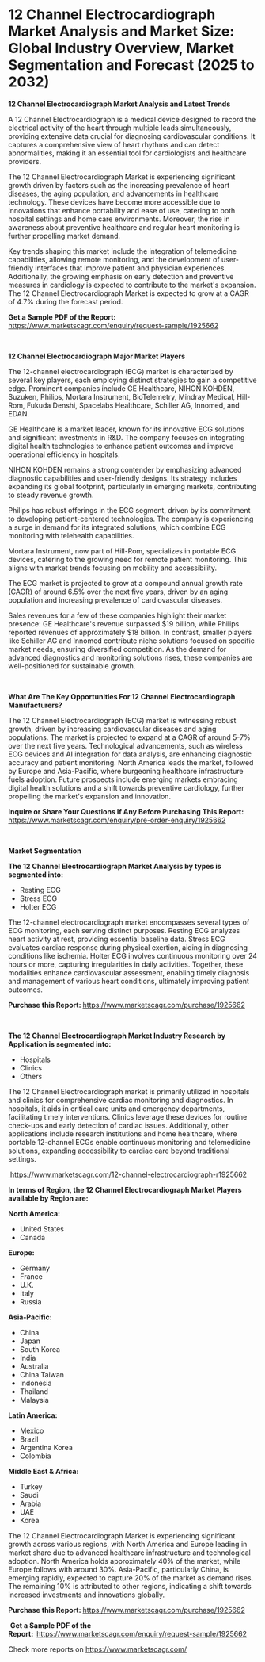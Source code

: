 <p><h1>12 Channel Electrocardiograph Market Analysis and Market Size: Global Industry Overview, Market Segmentation and Forecast (2025 to 2032)</h1></p><p><strong>12 Channel Electrocardiograph Market Analysis and Latest Trends</strong></p>
<p><p>A 12 Channel Electrocardiograph is a medical device designed to record the electrical activity of the heart through multiple leads simultaneously, providing extensive data crucial for diagnosing cardiovascular conditions. It captures a comprehensive view of heart rhythms and can detect abnormalities, making it an essential tool for cardiologists and healthcare providers.</p><p>The 12 Channel Electrocardiograph Market is experiencing significant growth driven by factors such as the increasing prevalence of heart diseases, the aging population, and advancements in healthcare technology. These devices have become more accessible due to innovations that enhance portability and ease of use, catering to both hospital settings and home care environments. Moreover, the rise in awareness about preventive healthcare and regular heart monitoring is further propelling market demand.</p><p>Key trends shaping this market include the integration of telemedicine capabilities, allowing remote monitoring, and the development of user-friendly interfaces that improve patient and physician experiences. Additionally, the growing emphasis on early detection and preventive measures in cardiology is expected to contribute to the market's expansion. The 12 Channel Electrocardiograph Market is expected to grow at a CAGR of 4.7% during the forecast period.</p></p>
<p><strong>Get a Sample PDF of the Report:&nbsp;</strong> <a href="https://www.marketscagr.com/enquiry/request-sample/1925662?utm_campaign=1909&utm_medium=2&utm_source=Github&utm_content=ia&utm_term=15012025&utm_id=12-channel-electrocardiograph">https://www.marketscagr.com/enquiry/request-sample/1925662</a></p>
<p>&nbsp;</p>
<p><strong>12 Channel Electrocardiograph Major Market Players</strong></p>
<p><p>The 12-channel electrocardiograph (ECG) market is characterized by several key players, each employing distinct strategies to gain a competitive edge. Prominent companies include GE Healthcare, NIHON KOHDEN, Suzuken, Philips, Mortara Instrument, BioTelemetry, Mindray Medical, Hill-Rom, Fukuda Denshi, Spacelabs Healthcare, Schiller AG, Innomed, and EDAN.</p><p>GE Healthcare is a market leader, known for its innovative ECG solutions and significant investments in R&D. The company focuses on integrating digital health technologies to enhance patient outcomes and improve operational efficiency in hospitals.</p><p>NIHON KOHDEN remains a strong contender by emphasizing advanced diagnostic capabilities and user-friendly designs. Its strategy includes expanding its global footprint, particularly in emerging markets, contributing to steady revenue growth.</p><p>Philips has robust offerings in the ECG segment, driven by its commitment to developing patient-centered technologies. The company is experiencing a surge in demand for its integrated solutions, which combine ECG monitoring with telehealth capabilities.</p><p>Mortara Instrument, now part of Hill-Rom, specializes in portable ECG devices, catering to the growing need for remote patient monitoring. This aligns with market trends focusing on mobility and accessibility.</p><p>The ECG market is projected to grow at a compound annual growth rate (CAGR) of around 6.5% over the next five years, driven by an aging population and increasing prevalence of cardiovascular diseases.</p><p>Sales revenues for a few of these companies highlight their market presence: GE Healthcare's revenue surpassed $19 billion, while Philips reported revenues of approximately $18 billion. In contrast, smaller players like Schiller AG and Innomed contribute niche solutions focused on specific market needs, ensuring diversified competition. As the demand for advanced diagnostics and monitoring solutions rises, these companies are well-positioned for sustainable growth.</p></p>
<p>&nbsp;</p>
<p><strong>What Are The Key Opportunities For 12 Channel Electrocardiograph Manufacturers?</strong></p>
<p><p>The 12 Channel Electrocardiograph (ECG) market is witnessing robust growth, driven by increasing cardiovascular diseases and aging populations. The market is projected to expand at a CAGR of around 5-7% over the next five years. Technological advancements, such as wireless ECG devices and AI integration for data analysis, are enhancing diagnostic accuracy and patient monitoring. North America leads the market, followed by Europe and Asia-Pacific, where burgeoning healthcare infrastructure fuels adoption. Future prospects include emerging markets embracing digital health solutions and a shift towards preventive cardiology, further propelling the market's expansion and innovation.</p></p>
<p><strong>Inquire or Share Your Questions If Any Before Purchasing This Report:</strong> <a href="https://www.marketscagr.com/enquiry/pre-order-enquiry/1925662?utm_campaign=1909&utm_medium=2&utm_source=Github&utm_content=ia&utm_term=15012025&utm_id=12-channel-electrocardiograph">https://www.marketscagr.com/enquiry/pre-order-enquiry/1925662</a></p>
<p>&nbsp;</p>
<p><strong>Market Segmentation</strong></p>
<p><strong>The 12 Channel Electrocardiograph Market Analysis by types is segmented into:</strong></p>
<p><ul><li>Resting ECG</li><li>Stress ECG</li><li>Holter ECG</li></ul></p>
<p><p>The 12-channel electrocardiograph market encompasses several types of ECG monitoring, each serving distinct purposes. Resting ECG analyzes heart activity at rest, providing essential baseline data. Stress ECG evaluates cardiac response during physical exertion, aiding in diagnosing conditions like ischemia. Holter ECG involves continuous monitoring over 24 hours or more, capturing irregularities in daily activities. Together, these modalities enhance cardiovascular assessment, enabling timely diagnosis and management of various heart conditions, ultimately improving patient outcomes.</p></p>
<p><strong>Purchase this Report:&nbsp;</strong><a href="https://www.marketscagr.com/purchase/1925662?utm_campaign=1909&utm_medium=2&utm_source=Github&utm_content=ia&utm_term=15012025&utm_id=12-channel-electrocardiograph">https://www.marketscagr.com/purchase/1925662</a></p>
<p>&nbsp;</p>
<p><strong>The 12 Channel Electrocardiograph Market Industry Research by Application is segmented into:</strong></p>
<p><ul><li>Hospitals</li><li>Clinics</li><li>Others</li></ul></p>
<p><p>The 12 Channel Electrocardiograph market is primarily utilized in hospitals and clinics for comprehensive cardiac monitoring and diagnostics. In hospitals, it aids in critical care units and emergency departments, facilitating timely interventions. Clinics leverage these devices for routine check-ups and early detection of cardiac issues. Additionally, other applications include research institutions and home healthcare, where portable 12-channel ECGs enable continuous monitoring and telemedicine solutions, expanding accessibility to cardiac care beyond traditional settings.</p></p>
<p><a href="https://www.marketscagr.com/12-channel-electrocardiograph-r1925662?utm_campaign=1909&utm_medium=2&utm_source=Github&utm_content=ia&utm_term=15012025&utm_id=12-channel-electrocardiograph">&nbsp;https://www.marketscagr.com/12-channel-electrocardiograph-r1925662</a></p>
<p><strong>In terms of Region, the 12 Channel Electrocardiograph Market Players available by Region are:</strong></p>
<p>
    <p> <strong> North America: </strong>
        <ul>
            <li>United States</li>
            <li>Canada</li>
        </ul>
        </p> 
    <p> <strong> Europe: </strong>
        <ul>
            <li>Germany</li>
            <li>France</li>
            <li>U.K.</li>
            <li>Italy</li>
            <li>Russia</li>
        </ul>
        </p> 
    <p> <strong> Asia-Pacific: </strong>
        <ul>
            <li>China</li>
            <li>Japan</li>
            <li>South Korea</li>
            <li>India</li>
            <li>Australia</li>
            <li>China Taiwan</li>
            <li>Indonesia</li>
            <li>Thailand</li>
            <li>Malaysia</li>
        </ul>
        </p> 
    <p> <strong> Latin America: </strong>
        <ul>
            <li>Mexico</li>
            <li>Brazil</li>
            <li>Argentina Korea</li>
            <li>Colombia</li>
        </ul>
        </p> 
    <p> <strong> Middle East & Africa: </strong>
        <ul>
            <li>Turkey</li>
            <li>Saudi</li>
            <li>Arabia</li>
            <li>UAE</li>
            <li>Korea</li>
        </ul>
    </p>
    </p>
<p><p>The 12 Channel Electrocardiograph Market is experiencing significant growth across various regions, with North America and Europe leading in market share due to advanced healthcare infrastructure and technological adoption. North America holds approximately 40% of the market, while Europe follows with around 30%. Asia-Pacific, particularly China, is emerging rapidly, expected to capture 20% of the market as demand rises. The remaining 10% is attributed to other regions, indicating a shift towards increased investments and innovations globally.</p></p>
<p><strong>Purchase this Report: </strong><a href="https://www.marketscagr.com/purchase/1925662?utm_campaign=1909&utm_medium=2&utm_source=Github&utm_content=ia&utm_term=15012025&utm_id=12-channel-electrocardiograph">https://www.marketscagr.com/purchase/1925662</a></p>
<p>&nbsp;<strong>Get a Sample PDF of the Report:&nbsp;&nbsp;</strong><a href="https://www.marketscagr.com/enquiry/request-sample/1925662?utm_campaign=1909&utm_medium=2&utm_source=Github&utm_content=ia&utm_term=15012025&utm_id=12-channel-electrocardiograph">https://www.marketscagr.com/enquiry/request-sample/1925662</a></p>
<p><strong></strong></p>
<p>Check more reports on <a href="https://www.marketscagr.com/?utm_campaign=1909&utm_medium=2&utm_source=Github&utm_content=ia&utm_term=15012025&utm_id=12-channel-electrocardiograph">https://www.marketscagr.com/</a></p>